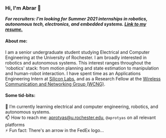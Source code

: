 ### Hi, I'm Abrar 👋  

**_For recruiters: I'm looking for Summer 2021 internships in robotics, autonomous tech, electronics, and embedded systems.
[Link to my resume.](https://aprotyas.github.io/resources/resume.pdf)_**

#### About me:  
I am a senior undergraduate student studying Electrical and Computer Engineering at the University of Rochester.
I am broadly interested in robotics and autonomous systems. This interest ranges throughout the 'robotics'
stack: from motion planning and state estimation to manipulation and human-robot interaction. I have spent time
as an Applications Engineering Intern at [Silicon Labs](https://www.silabs.com/), and as a Research Fellow at the
[Wireless Communication and Networking Group (WCNG)](http://www2.ece.rochester.edu/projects/wcng/).

#### Some tid-bits:  
🌱 I’m currently learning electrical and computer engineering, robotics, and autonomous systems.  
📫 How to reach me: aprotyas@u.rochester.edu, `@aprotyas` on all relevant platforms  
⚡ Fun fact: There's an arrow in the FedEx logo...  

<!--
**aprotyas/aprotyas** is a ✨ _special_ ✨ repository because its `README.md` (this file) appears on your GitHub profile.

Here are some ideas to get you started:

- 🔭 I’m currently working on ...
- 🌱 I’m currently learning ...
- 👯 I’m looking to collaborate on ...
- 🤔 I’m looking for help with ...
- 💬 Ask me about ...
- 📫 How to reach me: ...
- 😄 Pronouns: ...
- ⚡ Fun fact: ...
-->
